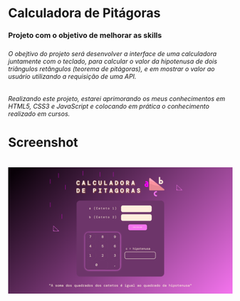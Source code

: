 # Calculadora de Pitágoras
<h3>Projeto com o objetivo de melhorar as skills<h3>

<h6>O obejtivo do projeto será desenvolver a interface de uma calculadora
juntamente com o teclado, para calcular o valor da hipotenusa de dois triângulos
retângulos (teorema de pitágoras), e em mostrar o valor ao usuário utilizando a requisição de uma API.<h6>

<h6>Realizando este projeto, estarei aprimorando os meus conhecimentos em HTML5, CSS3 e JavaScript e colocando
em prática o conhecimento realizado em cursos.<h6>

<h1>Screenshot<h1>

<img src="media\Screenshot_1.png">